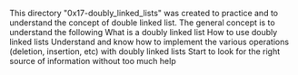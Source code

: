 This directory "0x17-doubly_linked_lists" was created to practice
and to understand the concept of double linked list.
The general concept is to understand the following
What is a doubly linked list
How to use doubly linked lists
Understand and know how to implement the various operations (deletion, insertion, etc) with doubly linked lists
Start to look for the right source of information without too much help
